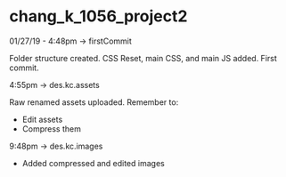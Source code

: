 # chang_k_1056_project2

01/27/19 - 4:48pm -> firstCommit

Folder structure created. CSS Reset, main CSS, and main JS added. First commit.

4:55pm -> des.kc.assets

Raw renamed assets uploaded. Remember to:
- Edit assets
- Compress them

9:48pm -> des.kc.images

- Added compressed and edited images 
